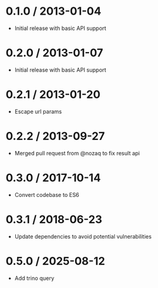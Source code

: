 0.1.0 / 2013-01-04
==================

  * Initial release with basic API support

0.2.0 / 2013-01-07
==================

  * Initial release with basic API support

0.2.1 / 2013-01-20
==================

  * Escape url params

0.2.2 / 2013-09-27
==================

  * Merged pull request from @nozaq to fix result api

0.3.0 / 2017-10-14
==================

  * Convert codebase to ES6

0.3.1 / 2018-06-23
==================

  * Update dependencies to avoid potential vulnerabilities


0.5.0 / 2025-08-12
==================

  * Add trino query
